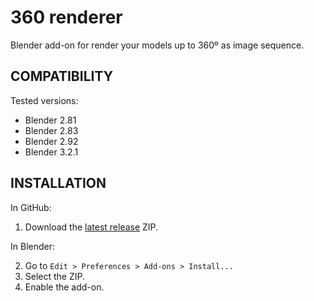 # 360 renderer
Blender add-on for render your models up to 360º as image sequence.

## COMPATIBILITY
Tested versions:
- Blender 2.81
- Blender 2.83
- Blender 2.92
- Blender 3.2.1

## INSTALLATION
In GitHub:

1. Download the [latest release](https://github.com/jordigarciaventura/360-renderer/releases/latest) ZIP.

In Blender:

2. Go to `Edit > Preferences > Add-ons > Install...`
3. Select the ZIP.
4. Enable the add-on.

